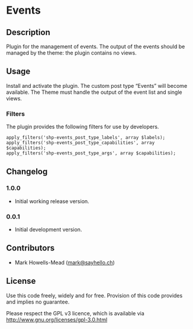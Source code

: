 # Events

## Description

Plugin for the management of events. The output of the events should be managed by the theme: the plugin contains no views.

## Usage

Install and activate the plugin. The custom post type “Events” will become available. The Theme must handle the output of the event list and single views.

### Filters

The plugin provides the following filters for use by developers.

    apply_filters('shp-events_post_type_labels', array $labels);
    apply_filters('shp-events_post_type_capabilities', array $capabilities);
    apply_filters('shp-events_post_type_args', array $capabilities);

## Changelog

### 1.0.0

-   Initial working release version.

### 0.0.1

-   Initial development version.

## Contributors

-   Mark Howells-Mead (mark@sayhello.ch)

## License

Use this code freely, widely and for free. Provision of this code provides and implies no guarantee.

Please respect the GPL v3 licence, which is available via http://www.gnu.org/licenses/gpl-3.0.html
